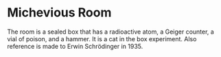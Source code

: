 # Michevious Room

The room is a sealed box that has a radioactive atom, a Geiger counter, a vial
of poison, and a hammer. It is a cat in the box experiment. Also reference is
made to Erwin Schrödinger in 1935.
